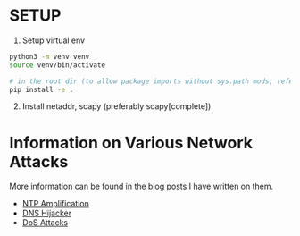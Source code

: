 # SETUP
1. Setup virtual env
```bash
python3 -m venv venv
source venv/bin/activate

# in the root dir (to allow package imports without sys.path mods; refer: https://stackoverflow.com/a/50193944/9810349) 
pip install -e .
```

2. Install netaddr, scapy (preferably scapy[complete])

# Information on Various Network Attacks
More information can be found in the blog posts I have written on them.

* [NTP Amplification](https://fsec404.github.io/blog/A-look-at-NTP-traffic-amplification/)
* [DNS Hijacker](https://fsec404.github.io/blog/DNS-hijacking/#results)
* [DoS Attacks](https://fsec404.github.io/blog/Introduction-to-a-few-network-attacks/)
